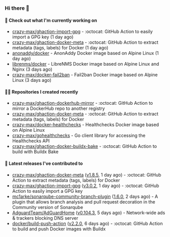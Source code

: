 ### Hi there 👋

#### 👷 Check out what I'm currently working on

- [crazy-max/ghaction-import-gpg](https://github.com/crazy-max/ghaction-import-gpg) - :octocat: GitHub Action to easily import a GPG key (1 day ago)
- [crazy-max/ghaction-docker-meta](https://github.com/crazy-max/ghaction-docker-meta) - :octocat: GitHub Action to extract metadata (tags, labels) for Docker (1 day ago)
- [anonaddy/docker](https://github.com/anonaddy/docker) - AnonAddy Docker image based on Alpine Linux (1 day ago)
- [librenms/docker](https://github.com/librenms/docker) - LibreNMS Docker image based on Alpine Linux and Nginx (3 days ago)
- [crazy-max/docker-fail2ban](https://github.com/crazy-max/docker-fail2ban) - Fail2ban Docker image based on Alpine Linux (3 days ago)

#### 👨‍💻 Repositories I created recently

- [crazy-max/ghaction-dockerhub-mirror](https://github.com/crazy-max/ghaction-dockerhub-mirror) - :octocat: GitHub Action to mirror a DockerHub repo to another registry
- [crazy-max/ghaction-docker-meta](https://github.com/crazy-max/ghaction-docker-meta) - :octocat: GitHub Action to extract metadata (tags, labels) for Docker
- [crazy-max/docker-healthchecks](https://github.com/crazy-max/docker-healthchecks) - Healthchecks Docker image based on Alpine Linux
- [crazy-max/gohealthchecks](https://github.com/crazy-max/gohealthchecks) - Go client library for accessing the Healthchecks API
- [crazy-max/ghaction-docker-buildx-bake](https://github.com/crazy-max/ghaction-docker-buildx-bake) - :octocat: GitHub Action to build with Buildx Bake

#### 🚀 Latest releases I've contributed to

- [crazy-max/ghaction-docker-meta](https://github.com/crazy-max/ghaction-docker-meta) ([v1.8.5](https://github.com/crazy-max/ghaction-docker-meta/releases/tag/v1.8.5), 1 day ago) - :octocat: GitHub Action to extract metadata (tags, labels) for Docker
- [crazy-max/ghaction-import-gpg](https://github.com/crazy-max/ghaction-import-gpg) ([v3.0.2](https://github.com/crazy-max/ghaction-import-gpg/releases/tag/v3.0.2), 1 day ago) - :octocat: GitHub Action to easily import a GPG key
- [mc1arke/sonarqube-community-branch-plugin](https://github.com/mc1arke/sonarqube-community-branch-plugin) ([1.6.0](https://github.com/mc1arke/sonarqube-community-branch-plugin/releases/tag/1.6.0), 2 days ago) - A plugin that allows branch analysis and pull request decoration in the Community version of Sonarqube
- [AdguardTeam/AdGuardHome](https://github.com/AdguardTeam/AdGuardHome) ([v0.104.3](https://github.com/AdguardTeam/AdGuardHome/releases/tag/v0.104.3), 5 days ago) - Network-wide ads &amp; trackers blocking DNS server
- [docker/build-push-action](https://github.com/docker/build-push-action) ([v2.2.0](https://github.com/docker/build-push-action/releases/tag/v2.2.0), 6 days ago) - :octocat: GitHub Action to build and push Docker images with Buildx
